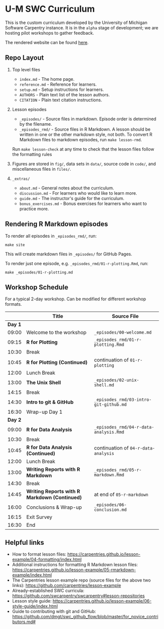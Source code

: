 U-M SWC Curriculum
==================

This is the custom curriculum developed by the University of Michigan Software Carpentry instance.
It is in the `alpha` stage of development; we are hosting pilot workshops to gather feedback.

The rendered website can be found [here](https://umswc.github.io/curriculum/).

## Repo Layout

1. Top level files

    - `index.md` - The home page.
    - `reference.md` - Reference for learners.
    - `setup.md` - Setup instructions for learners.
    - `AUTHORS` - Plain text list of the lesson authors.
    - `CITATION` - Plain text citation instructions.

1. Lesson episodes

    - `_episodes/` - Source files in markdown. Episode order is determined by the filename.
    - `_episodes_rmd/` - Source files in R Markdown. A lesson should be written in one or the other markdown style, not both. To convert R Markdown files to markdown episodes, run `make lesson-rmd`.
    
    Run `make lesson-check` at any time
    to check that the lesson files follow the formatting rules

1. Figures are stored in `fig/`, data sets in `data/`, source code in `code/`, and miscellaneous files in `files/`.

1. `_extras/`

    - `about.md` - General notes about the curriculum.
    - `discussion.md` - For learners who would like to learn more.
    - `guide.md` - The instructor's guide for the curriculum.
    - `bonus_exercises.md` - Bonus exercises for learners who want to practice more.

## Rendering R Markdown episodes

To render all episodes in `_episodes_rmd/`, run:

```
make site
```

This will create markdown files in `_episodes/` for GitHub Pages.

To render just one episode, e.g. `_episodes_rmd/01-r-plotting.Rmd`, run:

```
make _episodes/01-r-plotting.md
```

## Workshop Schedule

For a typical 2-day workshop. Can be modified for different workshop formats.

|   | Title | Source File |
|---|-------|-------------|
| **Day 1** |   |
| 09:00 | Welcome to the workshop | `_episodes/00-welcome.md` |
| 09:15 | **R for Plotting** | `_episodes_rmd/01-r-plotting.Rmd` |
| 10:30 | Break |  |
| 10:45 | **R for Plotting (Continued)** | continuation of `01-r-plotting` |
| 12:00 | Lunch Break |  |
| 13:00 | **The Unix Shell** | `_episodes/02-unix-shell.md` |
| 14:15 | Break |  |
| 14:30 | **Intro to git & GitHub** | `_episodes_rmd/03-intro-git-github.md` |
| 16:30 | Wrap-up Day 1 |  |
| **Day 2** |   |
| 09:00 | **R for Data Analysis** | `_episodes_rmd/04-r-data-analysis.Rmd` |
| 10:30 | Break |  |
| 10:45 | **R for Data Analysis (Continued)** | continuation of `04-r-data-analysis` |
| 12:00 | Lunch Break |  |
| 13:00 | **Writing Reports with R Markdown** | `_episodes_rmd/05-r-markdown.Rmd` |
| 14:30 | Break |  |
| 14:45 | **Writing Reports with R Markdown (Continued)** | at end of `05-r-markdown` |
| 16:00 | Conclusions & Wrap-up |  `_episodes/06-conclusion.md` |
| 16:15 | Exit Survey |   |
| 16:30 | End | |

## Helpful links

- How to format lesson files: https://carpentries.github.io/lesson-example/04-formatting/index.html
- Additional instructions for formatting R Markdown lesson files: https://carpentries.github.io/lesson-example/05-rmarkdown-example/index.html
- The Carpentries lesson example repo (source files for the above two links): https://github.com/carpentries/lesson-example
- Already-established SWC curricula: https://github.com/swcarpentry/swcarpentry#lesson-repositories
- Lesson style guide: https://carpentries.github.io/lesson-example/06-style-guide/index.html
- Guide to contributing with git and GitHub: https://github.com/dmgt/swc_github_flow/blob/master/for_novice_contributors.md#

